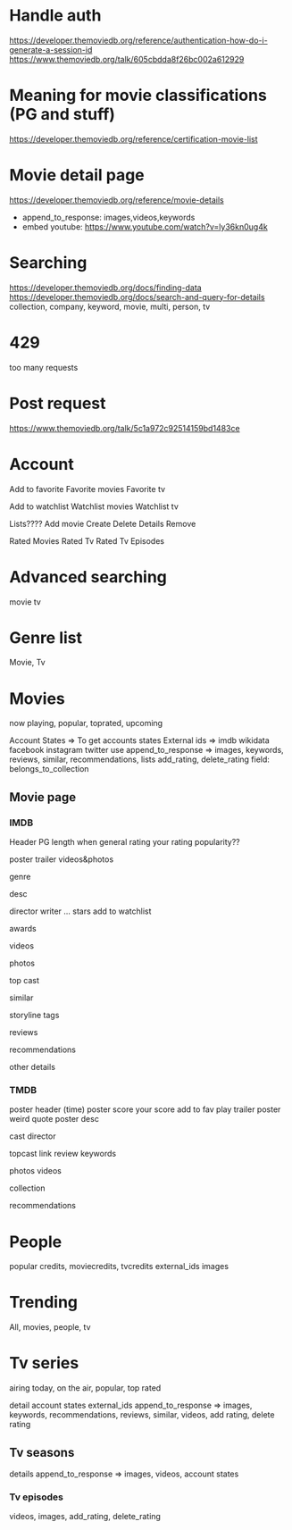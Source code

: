 # Handle auth
https://developer.themoviedb.org/reference/authentication-how-do-i-generate-a-session-id
https://www.themoviedb.org/talk/605cbdda8f26bc002a612929

# Meaning for movie classifications (PG and stuff)
https://developer.themoviedb.org/reference/certification-movie-list

# Movie detail page
https://developer.themoviedb.org/reference/movie-details

-   append_to_response: images,videos,keywords
-   embed youtube: https://www.youtube.com/watch?v=ly36kn0ug4k

# Searching
https://developer.themoviedb.org/docs/finding-data
https://developer.themoviedb.org/docs/search-and-query-for-details
collection, company, keyword, movie, multi, person, tv

# 429
too many requests

# Post request
https://www.themoviedb.org/talk/5c1a972c92514159bd1483ce

# Account
Add to favorite
Favorite movies
Favorite tv

Add to watchlist
Watchlist movies
Watchlist tv

Lists????
    Add movie
    Create
    Delete
    Details
    Remove

Rated Movies
Rated Tv
Rated Tv Episodes

# Advanced searching
movie
tv

# Genre list
Movie, Tv

# Movies
now playing, popular, toprated, upcoming

Account States => To get accounts states
External ids => imdb wikidata facebook instagram twitter
use append_to_response => images, keywords, reviews, similar, recommendations, lists
add_rating, delete_rating
field: belongs_to_collection

## Movie page

### IMDB
Header
PG length when       general rating your rating popularity??

poster trailer videos&photos

genre

desc

director writer ... stars       add to watchlist

awards

videos

photos

top cast

similar

storyline
tags

reviews

recommendations

other details

### TMDB

poster header (time)
poster score your score add to fav play trailer
poster weird quote
poster desc

cast director

topcast                         link
review                          keywords

photos videos

collection

recommendations

# People
popular
credits, moviecredits, tvcredits
external_ids
images

# Trending
All, movies, people, tv

# Tv series
airing today, on the air, popular, top rated

detail
account states
external_ids
append_to_response => images, keywords, recommendations, reviews, similar, videos, 
add rating, delete rating

## Tv seasons 
details
append_to_response => images, videos, 
account states

### Tv episodes
videos, images, add_rating, delete_rating


